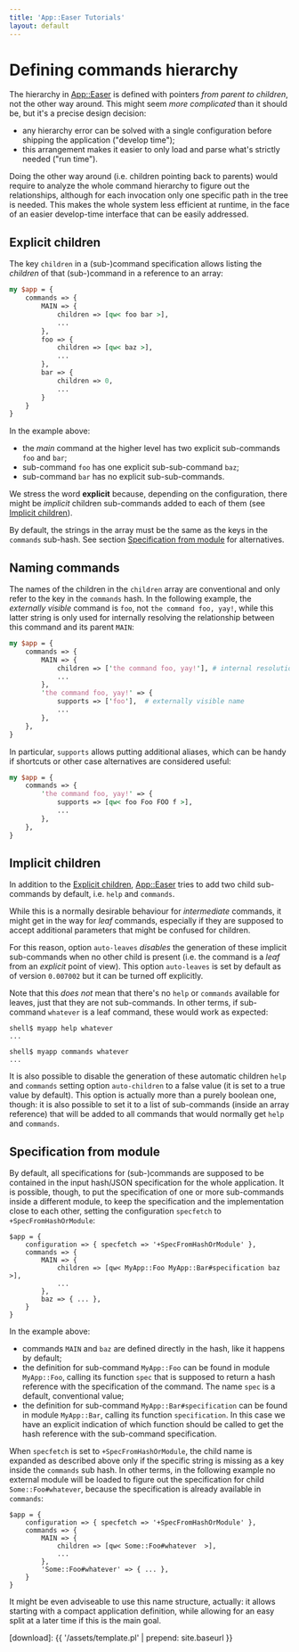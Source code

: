 ```yaml
---
title: 'App::Easer Tutorials'
layout: default
---
```


# Defining commands hierarchy

The hierarchy in [App::Easer][] is defined with pointers *from parent to
children*, not the other way around. This might seem *more complicated*
than it should be, but it's a precise design decision:

- any hierarchy error can be solved with a single configuration before
  shipping the application ("develop time");
- this arrangement makes it easier to only load and parse what's
  strictly needed ("run time").

Doing the other way around (i.e. children pointing back to parents)
would require to analyze the whole command hierarchy to figure out the
relationships, although for each invocation only one specific path in
the tree is needed. This makes the whole system less efficient at
runtime, in the face of an easier develop-time interface that can be
easily addressed.

## Explicit children

The key `children` in a (sub-)command specification allows listing the
*children* of that (sub-)command in a reference to an array:

```perl
my $app = {
    commands => {
        MAIN => {
            children => [qw< foo bar >],
            ...
        },
        foo => {
            children => [qw< baz >],
            ...
        },
        bar => {
            children => 0,
            ...
        }
    }
}
```

In the example above:

- the *main* command at the higher level has two explicit sub-commands
  `foo` and `bar`;
- sub-command `foo` has one explicit sub-sub-command `baz`;
- sub-command `bar` has no explicit sub-sub-commands.

We stress the word **explicit** because, depending on the configuration,
there might be *implicit* children sub-commands added to each of them
(see [Implicit children](#implicit-children)).

By default, the strings in the array must be the same as the keys in the
`commands` sub-hash. See section [Specification from
module](#specification-from-module) for alternatives.

## Naming commands

The names of the children in the `children` array are conventional and
only refer to the key in the `commands` hash. In the following example,
the *externally visible* command is `foo`, not `the command foo, yay!`,
while this latter string is only used for internally resolving the
relationship between this command and its parent `MAIN`:

```perl
my $app = {
    commands => {
        MAIN => {
            children => ['the command foo, yay!'], # internal resolution
            ...
        },
        'the command foo, yay!' => {
            supports => ['foo'],  # externally visible name
            ...
        },
    },
}
```

In particular, `supports` allows putting additional aliases, which can
be handy if shortcuts or other case alternatives are considered useful:

```perl
my $app = {
    commands => {
        'the command foo, yay!' => {
            supports => [qw< foo Foo FOO f >],
            ...
        },
    },
}
```

## Implicit children

In addition to the [Explicit children](#explicit-children),
[App::Easer][] tries to add two child sub-commands by default, i.e.
`help` and `commands`.

While this is a normally desirable behaviour for *intermediate*
commands, it might get in the way for *leaf* commands, especially if
they are supposed to accept additional parameters that might be confused
for children.

For this reason, option `auto-leaves` *disables* the generation of these
implicit sub-commands when no other child is present (i.e. the command
is a *leaf* from an *explicit* point of view). This option `auto-leaves`
is set by default as of version `0.007002` but it can be turned off
explicitly.

Note that this *does not* mean that there's no `help` or `commands`
available for leaves, just that they are not sub-commands. In other
terms, if sub-command `whatever` is a leaf command, these would work as
expected:

```
shell$ myapp help whatever
...

shell$ myapp commands whatever
...
```

It is also possible to disable the generation of these automatic
children `help` and `commands` setting option `auto-children` to a false
value (it is set to a true value by default). This option is actually
more than a purely boolean one, though: it is also possible to set it to
a list of sub-commands (inside an array reference) that will be added to
all commands that would normally get `help` and `commands`.

## Specification from module

By default, all specifications for (sub-)commands are supposed to be
contained in the input hash/JSON specification for the whole
application. It is possible, though, to put the specification of one or
more sub-commands inside a different module, to keep the specification
and the implementation close to each other, setting the configuration
`specfetch` to `+SpecFromHashOrModule`:

```
$app = {
    configuration => { specfetch => '+SpecFromHashOrModule' },
    commands => {
        MAIN => {
            children => [qw< MyApp::Foo MyApp::Bar#specification baz  >],
            ...
        },
        baz => { ... },
    }
}
```

In the example above:

- commands `MAIN` and `baz` are defined directly in the hash, like it
  happens by default;
- the definition for sub-command `MyApp::Foo` can be found in module
  `MyApp::Foo`, calling its function `spec` that is supposed to return a
  hash reference with the specification of the command. The name `spec`
  is a default, conventional value;
- the definition for sub-command `MyApp::Bar#specification` can be found
  in module `MyApp::Bar`, calling its function `specification`. In this
  case we have an explicit indication of which function should be called
  to get the hash reference with the sub-command specification.

When `specfetch` is set to `+SpecFromHashOrModule`, the child name is
expanded as described above only if the specific string is missing as a
key inside the `commands` sub hash. In other terms, in the following
example no external module will be loaded to figure out the
specification for child `Some::Foo#whatever`, because the specification
is already available in `commands`:

```
$app = {
    configuration => { specfetch => '+SpecFromHashOrModule' },
    commands => {
        MAIN => {
            children => [qw< Some::Foo#whatever  >],
            ...
        },
        'Some::Foo#whatever' => { ... },
    }
}
```

It might be even adviseable to use this name structure, actually: it
allows starting with a compact application definition, while allowing
for an easy split at a later time if this is the main goal.



[App::Easer]: https://metacpan.org/pod/App::Easer
[Installing Perl Modules]: https://github.polettix.it/ETOOBUSY/2020/01/04/installing-perl-modules/
[Perl]: https://www.perl.org/
[App::FatPacker]: https://metacpan.org/pod/App::FatPacker
[latest]: https://raw.githubusercontent.com/polettix/App-Easer/main/lib/App/Easer.pm
[download]: {{ '/assets/template.pl' | prepend: site.baseurl }}
